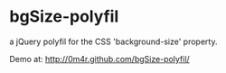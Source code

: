 bgSize-polyfil
==============

a jQuery polyfil for the CSS 'background-size' property.

Demo at: http://0m4r.github.com/bgSize-polyfil/

